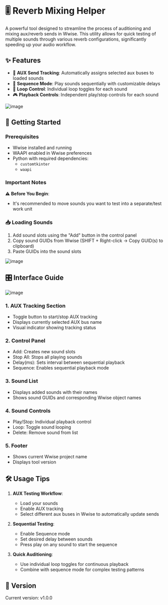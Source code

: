 # 🎚️ Reverb Mixing Helper

A powerful tool designed to streamline the process of auditioning and mixing aux/reverb sends in Wwise. This utility allows for quick testing of multiple sounds through various reverb configurations, significantly speeding up your audio workflow.

## ✨ Features

- 🎯 **AUX Send Tracking**: Automatically assigns selected aux buses to loaded sounds
- 🔄 **Sequence Mode**: Play sounds sequentially with customizable delays
- 🔁 **Loop Control**: Individual loop toggles for each sound
- 🎮 **Playback Controls**: Independent play/stop controls for each sound

![image](https://github.com/user-attachments/assets/6ad4a75a-0f2c-4c53-a774-6bebb8ba094a)


## 🚀 Getting Started

### Prerequisites
- Wwise installed and running
- WAAPI enabled in Wwise preferences
- Python with required dependencies:
  - `customtkinter`
  - `waapi`

### Important Notes

⚠️ **Before You Begin**:
- It's recommended to move sounds you want to test into a separate/test work unit

### 📥 Loading Sounds

1. Add sound slots using the "Add" button in the control panel
2. Copy sound GUIDs from Wwise (SHIFT + Right-click → Copy GUID(s) to clipboard)
3. Paste GUIDs into the sound slots

![image](https://github.com/user-attachments/assets/0cd2ac99-8471-45e4-8dbc-61f9f37d153f)


## 🎛️ Interface Guide

![image](https://github.com/user-attachments/assets/7f63664c-0113-4272-a59b-3a07daecea89)


### 1. AUX Tracking Section
- Toggle button to start/stop AUX tracking
- Displays currently selected AUX bus name
- Visual indicator showing tracking status

### 2. Control Panel
- Add: Creates new sound slots
- Stop All: Stops all playing sounds
- Delay(ms): Sets interval between sequential playback
- Sequence: Enables sequential playback mode

### 3. Sound List
- Displays added sounds with their names
- Shows sound GUIDs and corresponding Wwise object names

### 4. Sound Controls
- Play/Stop: Individual playback control
- Loop: Toggle sound looping
- Delete: Remove sound from list

### 5. Footer
- Shows current Wwise project name
- Displays tool version

## 🛠️ Usage Tips

1. **AUX Testing Workflow**:
   - Load your sounds
   - Enable AUX tracking
   - Select different aux buses in Wwise to automatically update sends

2. **Sequential Testing**:
   - Enable Sequence mode
   - Set desired delay between sounds
   - Press play on any sound to start the sequence

3. **Quick Auditioning**:
   - Use individual loop toggles for continuous playback
   - Combine with sequence mode for complex testing patterns

## 🔄 Version
Current version: v1.0.0

